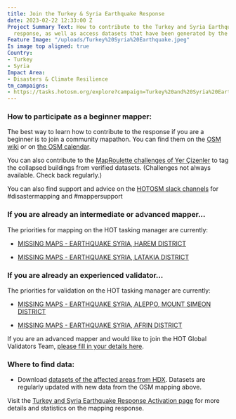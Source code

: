 ```yaml
---
title: Join the Turkey & Syria Earthquake Response
date: 2023-02-22 12:33:00 Z
Project Summary Text: How to contribute to the Turkey and Syria Earthquake mapping
  response, as well as access datasets that have been generated by the mapping.
Feature Image: "/uploads/Turkey%20Syria%20Earthquake.jpeg"
Is image top aligned: true
Country:
- Turkey
- Syria
Impact Area:
- Disasters & Climate Resilience
tm_campaigns:
- https://tasks.hotosm.org/explore?campaign=Turkey%20and%20Syria%20Earthquake%20Response%20February%202023
---
```


### How to participate as a beginner mapper:

The best way to learn how to contribute to the response if you are a beginner is to join a community mapathon. You can find them on the [OSM wiki](https://wiki.openstreetmap.org/wiki/2023_Turkey_Earthquakes#Community_Mapathons) or on [the OSM calendar](https://osmcal.org/).

You can also contribute to the [MapRoulette challenges of Yer Çizenler](https://maproulette.org/browse/challenges/37609) to tag the collapsed buildings from verified datasets. (Challenges not always available. Check back regularly.)

You can also find support and advice on the [HOTOSM slack channels](https://slack.hotosm.org/) for #disastermapping and #mappersupport

### If you are already an intermediate or advanced mapper...

The priorities for mapping on the HOT tasking manager are currently:

* [MISSING MAPS - EARTHQUAKE SYRIA, HAREM DISTRICT](https://tasks.hotosm.org/projects/14246)

* [MISSING MAPS - EARTHQUAKE SYRIA, LATAKIA DISTRICT](https://tasks.hotosm.org/projects/14230)

### If you are already an experienced validator...

The priorities for validation on the HOT tasking manager are currently:

* [MISSING MAPS - EARTHQUAKE SYRIA, ALEPPO, MOUNT SIMEON DISTRICT](https://tasks.hotosm.org/projects/14232)

* [MISSING MAPS - EARTHQUAKE SYRIA, AFRIN DISTRICT](https://tasks.hotosm.org/projects/14245)

If you are an advanced mapper and would like to join the HOT Global Validators Team, [please fill in your details here](http://bit.ly/HOTValidators).

### Where to find data:

* Download [datasets of the affected areas from HDX](https://data.humdata.org/event/turkiye-syria-earthquakes). Datasets are regularly updated with new data from the OSM mapping above.

Visit the [Turkey and Syria Earthquake Response Activation page](https://www.hotosm.org/disaster-services/turkiye-earthquakes-february-2023-activation/) for more details and statistics on the mapping response.